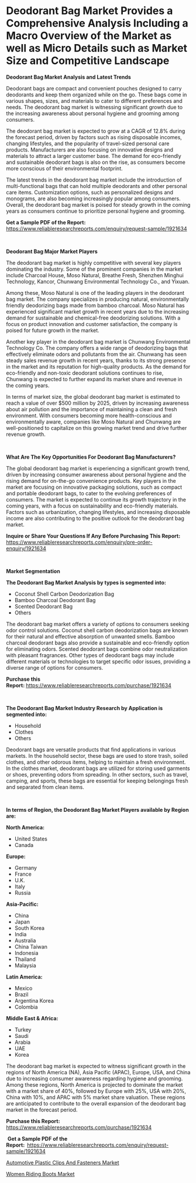 <p><h1>Deodorant Bag Market Provides a Comprehensive Analysis Including a Macro Overview of the Market as well as Micro Details such as Market Size and Competitive Landscape</h1></p><p><strong>Deodorant Bag Market Analysis and Latest Trends</strong></p>
<p><p>Deodorant bags are compact and convenient pouches designed to carry deodorants and keep them organized while on the go. These bags come in various shapes, sizes, and materials to cater to different preferences and needs. The deodorant bag market is witnessing significant growth due to the increasing awareness about personal hygiene and grooming among consumers.</p><p>The deodorant bag market is expected to grow at a CAGR of 12.8% during the forecast period, driven by factors such as rising disposable incomes, changing lifestyles, and the popularity of travel-sized personal care products. Manufacturers are also focusing on innovative designs and materials to attract a larger customer base. The demand for eco-friendly and sustainable deodorant bags is also on the rise, as consumers become more conscious of their environmental footprint.</p><p>The latest trends in the deodorant bag market include the introduction of multi-functional bags that can hold multiple deodorants and other personal care items. Customization options, such as personalized designs and monograms, are also becoming increasingly popular among consumers. Overall, the deodorant bag market is poised for steady growth in the coming years as consumers continue to prioritize personal hygiene and grooming.</p></p>
<p><strong>Get a Sample PDF of the Report:&nbsp;</strong> <a href="https://www.reliableresearchreports.com/enquiry/request-sample/1921634">https://www.reliableresearchreports.com/enquiry/request-sample/1921634</a></p>
<p>&nbsp;</p>
<p><strong>Deodorant Bag Major Market Players</strong></p>
<p><p>The deodorant bag market is highly competitive with several key players dominating the industry. Some of the prominent companies in the market include Charcoal House, Moso Natural, Breathe Fresh, Shenzhen Minghui Technology, Kancor, Chunwang Environmental Technology Co., and Yixuan.</p><p>Among these, Moso Natural is one of the leading players in the deodorant bag market. The company specializes in producing natural, environmentally friendly deodorizing bags made from bamboo charcoal. Moso Natural has experienced significant market growth in recent years due to the increasing demand for sustainable and chemical-free deodorizing solutions. With a focus on product innovation and customer satisfaction, the company is poised for future growth in the market.</p><p>Another key player in the deodorant bag market is Chunwang Environmental Technology Co. The company offers a wide range of deodorizing bags that effectively eliminate odors and pollutants from the air. Chunwang has seen steady sales revenue growth in recent years, thanks to its strong presence in the market and its reputation for high-quality products. As the demand for eco-friendly and non-toxic deodorant solutions continues to rise, Chunwang is expected to further expand its market share and revenue in the coming years.</p><p>In terms of market size, the global deodorant bag market is estimated to reach a value of over $500 million by 2025, driven by increasing awareness about air pollution and the importance of maintaining a clean and fresh environment. With consumers becoming more health-conscious and environmentally aware, companies like Moso Natural and Chunwang are well-positioned to capitalize on this growing market trend and drive further revenue growth.</p></p>
<p>&nbsp;</p>
<p><strong>What Are The Key Opportunities For Deodorant Bag Manufacturers?</strong></p>
<p><p>The global deodorant bag market is experiencing a significant growth trend, driven by increasing consumer awareness about personal hygiene and the rising demand for on-the-go convenience products. Key players in the market are focusing on innovative packaging solutions, such as compact and portable deodorant bags, to cater to the evolving preferences of consumers. The market is expected to continue its growth trajectory in the coming years, with a focus on sustainability and eco-friendly materials. Factors such as urbanization, changing lifestyles, and increasing disposable income are also contributing to the positive outlook for the deodorant bag market.</p></p>
<p><strong>Inquire or Share Your Questions If Any Before Purchasing This Report:</strong> <a href="https://www.reliableresearchreports.com/enquiry/pre-order-enquiry/1921634">https://www.reliableresearchreports.com/enquiry/pre-order-enquiry/1921634</a></p>
<p>&nbsp;</p>
<p><strong>Market Segmentation</strong></p>
<p><strong>The Deodorant Bag Market Analysis by types is segmented into:</strong></p>
<p><ul><li>Coconut Shell Carbon Deodorization Bag</li><li>Bamboo Charcoal Deodorant Bag</li><li>Scented Deodorant Bag</li><li>Others</li></ul></p>
<p><p>The deodorant bag market offers a variety of options to consumers seeking odor control solutions. Coconut shell carbon deodorization bags are known for their natural and effective absorption of unwanted smells. Bamboo charcoal deodorant bags also provide a sustainable and eco-friendly option for eliminating odors. Scented deodorant bags combine odor neutralization with pleasant fragrances. Other types of deodorant bags may include different materials or technologies to target specific odor issues, providing a diverse range of options for consumers.</p></p>
<p><strong>Purchase this Report:&nbsp;</strong><a href="https://www.reliableresearchreports.com/purchase/1921634">https://www.reliableresearchreports.com/purchase/1921634</a></p>
<p>&nbsp;</p>
<p><strong>The Deodorant Bag Market Industry Research by Application is segmented into:</strong></p>
<p><ul><li>Household</li><li>Clothes</li><li>Others</li></ul></p>
<p><p>Deodorant bags are versatile products that find applications in various markets. In the household sector, these bags are used to store trash, soiled clothes, and other odorous items, helping to maintain a fresh environment. In the clothes market, deodorant bags are utilized for storing used garments or shoes, preventing odors from spreading. In other sectors, such as travel, camping, and sports, these bags are essential for keeping belongings fresh and separated from clean items.</p></p>
<p>&nbsp;</p>
<p><strong>In terms of Region, the Deodorant Bag Market Players available by Region are:</strong></p>
<p>
    <p> <strong> North America: </strong>
        <ul>
            <li>United States</li>
            <li>Canada</li>
        </ul>
        </p> 
    <p> <strong> Europe: </strong>
        <ul>
            <li>Germany</li>
            <li>France</li>
            <li>U.K.</li>
            <li>Italy</li>
            <li>Russia</li>
        </ul>
        </p> 
    <p> <strong> Asia-Pacific: </strong>
        <ul>
            <li>China</li>
            <li>Japan</li>
            <li>South Korea</li>
            <li>India</li>
            <li>Australia</li>
            <li>China Taiwan</li>
            <li>Indonesia</li>
            <li>Thailand</li>
            <li>Malaysia</li>
        </ul>
        </p> 
    <p> <strong> Latin America: </strong>
        <ul>
            <li>Mexico</li>
            <li>Brazil</li>
            <li>Argentina Korea</li>
            <li>Colombia</li>
        </ul>
        </p> 
    <p> <strong> Middle East & Africa: </strong>
        <ul>
            <li>Turkey</li>
            <li>Saudi</li>
            <li>Arabia</li>
            <li>UAE</li>
            <li>Korea</li>
        </ul>
    </p>
    </p>
<p><p>The deodorant bag market is expected to witness significant growth in the regions of North America (NA), Asia Pacific (APAC), Europe, USA, and China due to increasing consumer awareness regarding hygiene and grooming. Among these regions, North America is projected to dominate the market with a market share of 40%, followed by Europe with 25%, USA with 20%, China with 10%, and APAC with 5% market share valuation. These regions are anticipated to contribute to the overall expansion of the deodorant bag market in the forecast period.</p></p>
<p><strong>Purchase this Report: </strong><a href="https://www.reliableresearchreports.com/purchase/1921634">https://www.reliableresearchreports.com/purchase/1921634</a></p>
<p>&nbsp;<strong>Get a Sample PDF of the Report:&nbsp;&nbsp;</strong><a href="https://www.reliableresearchreports.com/enquiry/request-sample/1921634">https://www.reliableresearchreports.com/enquiry/request-sample/1921634</a></p>
<p><strong></strong></p>
<p><p><a href="https://cautious-neon-760.notion.site/Automotive-Plastic-Clips-And-Fasteners-Market-Size-Market-Share-and-Global-Market-Analysis-Report--e58ac250299445b190d8edfed28c7cbb">Automotive Plastic Clips And Fasteners Market</a></p><p><a href="https://github.com/kufem1/Market-Research-Report-List-1/blob/main/women-riding-boots-market.md">Women Riding Boots Market</a></p></p>